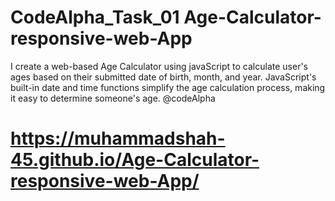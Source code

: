 # CodeAlpha_Task_01 Age-Calculator-responsive-web-App
I create a  web-based Age Calculator using javaScript to calculate user's ages based on their submitted date of birth, month, and year. JavaScript's built-in date and time functions simplify the age calculation process, making it easy to determine someone's age.
@codeAlpha 
 # https://muhammadshah-45.github.io/Age-Calculator-responsive-web-App/
